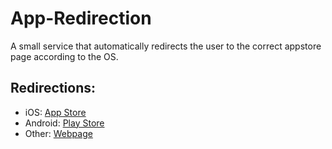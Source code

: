 # App-Redirection
A small service that automatically redirects the user to the correct appstore page according to the OS.

## Redirections:
- iOS: [App Store](https://apps.apple.com/app/escalar-alcoi%C3%A0-i-comtat/id6503638314)
- Android: [Play Store](https://play.google.com/store/apps/details?id=org.escalaralcoiaicomtat.android)
- Other: [Webpage](https://web.escalaralcoiaicomtat.org)
